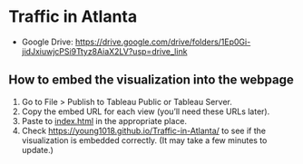 # Traffic in Atlanta

- Google Drive: https://drive.google.com/drive/folders/1Ep0Gi-jidJxiuwjcPSi9Ttyz8AiaX2LV?usp=drive_link

## How to embed the visualization into the webpage

1. Go to File > Publish to Tableau Public or Tableau Server.
2. Copy the embed URL for each view (you’ll need these URLs later).
3. Paste to [index.html](./webpage/index.html) in the appropriate place.
4. Check https://young1018.github.io/Traffic-in-Atlanta/ to see if the visualization is embedded correctly. (It may take a few minutes to update.)